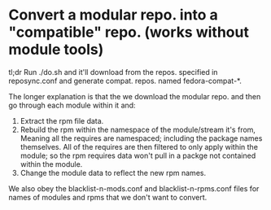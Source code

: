 Convert a modular repo. into a "compatible" repo. (works without module tools)
==============================================================================

tl;dr Run ./do.sh and it'll download from the repos. specified in reposync.conf
and generate compat. repos. named fedora-compat-\*.

The longer explanation is that the we download the modular repo. and then go
through each module within it and:
1. Extract the rpm file data.
2. Rebuild the rpm within the namespace of the module/stream it's from,
   Meaning all the requires are namespaced; including the package names
   themselves. All of the requires are then filtered to only apply within the
   module; so the rpm requires data won't pull in a packge not contained within
   the module.
3. Change the module data to reflect the new rpm names.

We also obey the blacklist-n-mods.conf and blacklist-n-rpms.conf files for
names of modules and rpms that we don't want to convert.
